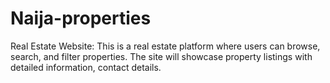 # Naija-properties
Real Estate Website: This is a real estate platform where users can browse, search, and  filter properties. The site will showcase property listings with detailed information, contact  details.
